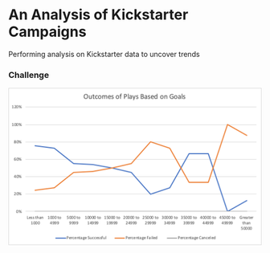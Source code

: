 # An Analysis of Kickstarter Campaigns
Performing analysis on Kickstarter data to uncover trends

### Challenge
![Outcome_of_Plays_Based_on_Goals.png](images/Outcome_of_Plays_Based_on_Goals.png)
